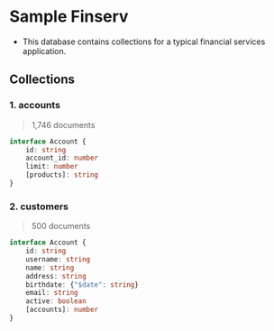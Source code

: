 # Sample Finserv
- This database contains collections for a typical financial services application.


## Collections

### 1. accounts
> 1,746 documents
```typescript
interface Account {
    id: string
    account_id: number
    limit: number
    [products]: string
}
```

### 2. customers
> 500 documents
```typescript
interface Account {
    id: string
    username: string
    name: string
    address: string
    birthdate: {"$date": string}
    email: string
    active: boolean
    [accounts]: number
}
```

